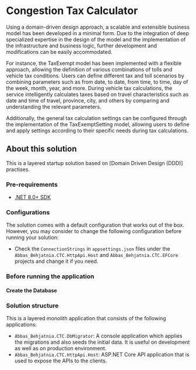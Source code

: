 # Congestion Tax Calculator

Using a domain-driven design approach, a scalable and extensible business model has been developed in a minimal form. Due to the integration of deep specialized expertise in the design of the model and the implementation of the infrastructure and business logic, further development and modifications can be easily accommodated.

For instance, the TaxExempt model has been implemented with a flexible approach, allowing the definition of various combinations of tolls and vehicle tax conditions. Users can define different tax and toll scenarios by combining parameters such as from date, to date, from time, to time, day of the week, month, year, and more. During vehicle tax calculations, the service intelligently calculates taxes based on travel characteristics such as date and time of travel, province, city, and others by comparing and understanding the relevant parameters.

Additionally, the general tax calculation settings can be configured through the implementation of the TaxExemptSetting model, allowing users to define and apply settings according to their specific needs during tax calculations.

## About this solution

This is a layered startup solution based on [Domain Driven Design (DDD)] practises.

### Pre-requirements

* [.NET 8.0+ SDK](https://dotnet.microsoft.com/download/dotnet)

### Configurations

The solution comes with a default configuration that works out of the box. However, you may consider to change the following configuration before running your solution:

* Check the `ConnectionStrings` in `appsettings.json` files under the `Abbas_Behjatnia.CTC.HttpApi.Host` and `Abbas_Behjatnia.CTC.EFCore` projects and change it if you need.

### Before running the application

#### Create the Database

### Solution structure

This is a layered monolith application that consists of the following applications:

* `Abbas_Behjatnia.CTC.DbMigrator`: A console application which applies the migrations and also seeds the initial data. It is useful on development as well as on production environment.
* `Abbas_Behjatnia.CTC.HttpApi.Host`: ASP.NET Core API application that is used to expose the APIs to the clients.
